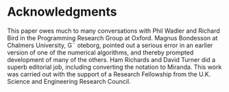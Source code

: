 # Acknowledgments

This paper owes much to many conversations with Phil Wadler and Richard
Bird in the Programming Research Group at Oxford. Magnus Bondesson at
Chalmers University, G¨
oteborg, pointed out a serious error in an earlier version
of one of the numerical algorithms, and thereby prompted development of many
of the others. Ham Richards and David Turner did a superb editorial job,
including converting the notation to Miranda. This work was carried out with
the support of a Research Fellowship from the U.K. Science and Engineering
Research Council.

